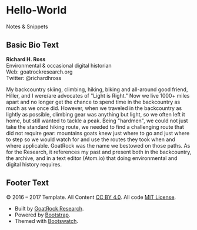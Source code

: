 # Hello-World
Notes &amp; Snippets

## Basic Bio Text

**Richard H. Ross**<br />
Environmental &amp; occasional digital historian<br />
Web: goatrockresearch.org<br />	
Twitter: @richardhross

My backcountry skiing, climbing, hiking, biking and all-around good friend, Hiller, and I were/are advocates of "Light is Right." Now we live 1000+ miles apart and no longer get the chance to spend time in the backcountry as much as we once did. However, when we traveled in the backcountry as lightly as possible, climbing gear was anything but light, so we often left it home, but still wanted to tackle a peak. Being "hardmen", we could not just take the standard hiking route, we needed to find a challenging route that did not require gear: mountains goats knew just where to go and just where to step so we would watch for and use the routes they took when and where applicable. GoatRock was the name we bestowed on those paths. As for the Research, it references my past and present both in the backcountry, the archive, and in a text editor (Atom.io) that doing environmental and digital history requires.

## Footer Text

<p>&copy; 2016 &#8211; 2017 Template. All Content <a href="http://creativecommons.org/licenses/by-nc-sa/4.0/" rel="license">CC BY 4.0</a>. All code <a href="https://opensource.org/licenses/MIT" rel="license"><span class="initialism">MIT</span> License</a>.</p>

<ul class="list-inline">
  <li>Built by <a href="http://goatrockresearch.org/" rel="nofollow">GoatRock Research</a>.</li>
  <li>Powered by <a href="https://getbootstrap.com/" rel="nofollow">Bootstrap</a>.</li>
  <li>Themed with <a href="https://bootswatch.com/" rel="nofollow">Bootswatch</a>.</li>
</ul>
